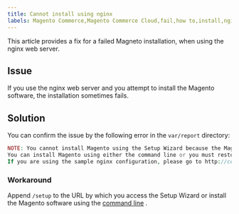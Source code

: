```yaml
---
title: Cannot install using nginx
labels: Magento Commerce,Magento Commerce Cloud,fail,how to,install,nginx
---
```


This article provides a fix for a failed Magneto installation, when using the nginx web server.

## Issue

If you use the nginx web server and you attempt to install the Magento software, the installation sometimes fails.

## Solution

You can confirm the issue by the following error in the `var/report` directory:

```php
NOTE: You cannot install Magento using the Setup Wizard because the Magento setup directory cannot be accessed.
You can install Magento using either the command line or you must restore access to the following directory: /var/www/html/setup
If you are using the sample nginx configuration, please go to http://ce.mtf03.bcn.magento.com/setup/";i:1;s:641:"#0 /var/www/html/lib/internal/Magento/Framework/App/Http.php(213): Magento\Framework\App\Http->redirectToSetup(Object(Magento\Framework\App\Bootstrap), Object(Exception))
```

<h3 id="workaround">Workaround</h3>

Append `/setup` to the URL by which you access the Setup Wizard or install the Magento software using the [command line](https://devdocs.magento.com/guides/v2.3/install-gde/install/cli/install-cli.html) .
